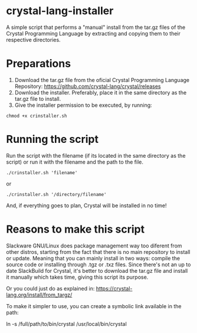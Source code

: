 # crystal-lang-installer
A simple script that performs a "manual" install from the tar.gz files of the Crystal Programming Language by extracting and copying them to their respective directories.

# Preparations
1. Download the tar.gz file from the oficial Crystal Programming Language Repository: https://github.com/crystal-lang/crystal/releases
2. Download the installer. Preferably, place it in the same directory as the tar.gz file to install.
3. Give the installer permission to be executed, by running:
```
chmod +x crinstaller.sh
```

# Running the script
Run the script with the filename (if its located in the same directory as the script) or run it with the filename and the path to the file. 
```
./crinstaller.sh 'filename'
```
or 
```
./crinstaller.sh '/directory/filename'
```
And, if everything goes to plan, Crystal will be installed in no time!

# Reasons to make this script
Slackware GNU/Linux does package management way too diferent from other distros, starting from the fact that there is no main repository to install or update. Meaning that you can mainly install in two ways: compile the source code or installing through .tgz or .txz files.
Since there's not an up to date SlackBuild for Crystal, it's better to download the tar.gz file and install it manually which takes time, giving this script its purpose.

Or you could just do as explained in: https://crystal-lang.org/install/from_targz/

To make it simpler to use, you can create a symbolic link available in the path:

ln -s /full/path/to/bin/crystal /usr/local/bin/crystal
